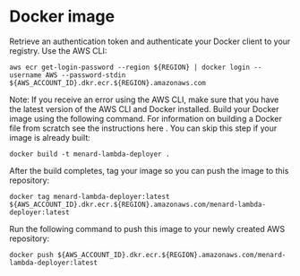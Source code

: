 # Docker image

Retrieve an authentication token and authenticate your Docker client
to your registry.  Use the AWS CLI:

```
aws ecr get-login-password --region ${REGION} | docker login --username AWS --password-stdin ${AWS_ACCOUNT_ID}.dkr.ecr.${REGION}.amazonaws.com
```

Note: If you receive an error using the AWS CLI, make sure that you
have the latest version of the AWS CLI and Docker installed.  Build
your Docker image using the following command. For information on
building a Docker file from scratch see the instructions here . You
can skip this step if your image is already built:

```
docker build -t menard-lambda-deployer .
```

After the build completes, tag your image so you can push the image to this repository:

```
docker tag menard-lambda-deployer:latest ${AWS_ACCOUNT_ID}.dkr.ecr.${REGION}.amazonaws.com/menard-lambda-deployer:latest
```

Run the following command to push this image to your newly created AWS repository:

```
docker push ${AWS_ACCOUNT_ID}.dkr.ecr.${REGION}.amazonaws.com/menard-lambda-deployer:latest
```

